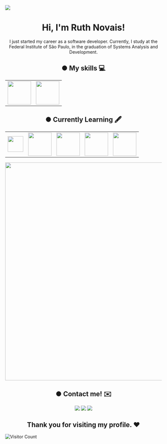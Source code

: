 <img src="https://i.pinimg.com/originals/4a/fd/e9/4afde9596bfe30a1bb56a556f1ffefa6.gif"/>

   
<h1 align="center"> Hi, I'm Ruth Novais!</h1>

<p align="center">I just started my career as a software developer.
Currently, I study at the Federal Institute of São Paulo, in the graduation of Systems Analysis and Development.</p>

<h2 align="center"> ● My skills 💻 </h2>

<table align="center">
    <tr>
      <td><img width="75" src="https://cdn.jsdelivr.net/gh/devicons/devicon/icons/cplusplus/cplusplus-original.svg"/></td>
      <td><img width="75" src="https://cdn.jsdelivr.net/gh/devicons/devicon/icons/c/c-original.svg" /></td>
    </tr>
</table>

<h2 align="center"> ● Currently Learning 🖋 </h2>

<table align="center">
    <tr>
      <td><img width="50" src="https://cdn.jsdelivr.net/gh/devicons/devicon/icons/html5/html5-original.svg" /></td>
      <td><img width="75" src="https://cdn.jsdelivr.net/gh/devicons/devicon/icons/css3/css3-original.svg" /></td>
      <td><img width="75" src="https://cdn.jsdelivr.net/gh/devicons/devicon/icons/javascript/javascript-original.svg" /></td>
      <td><img width="75" src="https://cdn.jsdelivr.net/gh/devicons/devicon/icons/mysql/mysql-original-wordmark.svg" /></td>
      <td><img width="75" src="https://cdn.jsdelivr.net/gh/devicons/devicon/icons/python/python-original-wordmark.svg" /></td>
    </tr>
</table>

<p align="center">
   <img width="700" src="https://64.media.tumblr.com/d0656ed01e4859cf2206b222a8e6e669/846bd7dddadb664b-af/s1280x1920/1d8fa13af5fd73565dd3bc4358e24e71041555ef.gif"/>
</p>

<h2 align="center"> ● Contact me! ✉️ </h2>

<div align="center">
<a href="https://instagram.com/_ruthlessn" target="_blank"><img src="https://img.shields.io/badge/-Instagram-%23E4405F?style=for-the-badge&logo=instagram&logoColor=white" target="_blank"></a>
<a href = "mailto:ruth.novais@aluno.ifsp.edu.br"><img src="https://img.shields.io/badge/Gmail-D14836?style=for-the-badge&logo=gmail&logoColor=white" target="_blank"></a>
<a href="https://www.linkedin.com/in/ruth-novais-039934194/" target="_blank"><img src="https://img.shields.io/badge/-LinkedIn-%230077B5?style=for-the-badge&logo=linkedin&logoColor=white" target="_blank"></a>   
</div>



<h2 align="center"> Thank you for visiting my profile. ❤️ </h2>

![Visitor Count](https://profile-counter.glitch.me/Ruthless-n/count.svg)

